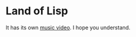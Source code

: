 
Land of Lisp 
============ 

It has its own [music video][music]. I hope you understand. 

[music]: http://landoflisp.com/ "Offical Website for the Book"